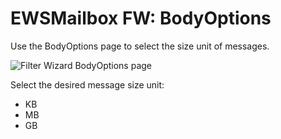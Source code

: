 # EWSMailbox FW: BodyOptions

Use the BodyOptions page to select the size unit of messages.

![Filter Wizard BodyOptions page](/img/product_docs/accessanalyzer/accessanalyzer/enterpriseauditor/admin/datacollector/ewsmailbox/filterwizard/bodyoptions.png)

Select the desired message size unit:

- KB
- MB
- GB
